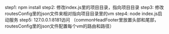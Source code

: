 step1: npm install
step2: 修改index.js里的项目目录，指向项目目录
step3: 修改routesConfig里的json文件来相对指向项目目录里的vm
step4: node index.js启动服务
step5: 127.0.0.1:8181访问
（commonHeadFooter里放置头部和尾部，routesConfig里的json文件配置每个vm的路由和路径）

